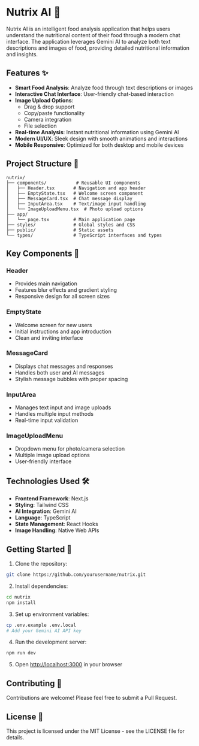# Nutrix AI 🥗

Nutrix AI is an intelligent food analysis application that helps users understand the nutritional content of their food through a modern chat interface. The application leverages Gemini AI to analyze both text descriptions and images of food, providing detailed nutritional information and insights.

## Features ✨

- **Smart Food Analysis**: Analyze food through text descriptions or images
- **Interactive Chat Interface**: User-friendly chat-based interaction
- **Image Upload Options**:
  - Drag & drop support
  - Copy/paste functionality
  - Camera integration
  - File selection
- **Real-time Analysis**: Instant nutritional information using Gemini AI
- **Modern UI/UX**: Sleek design with smooth animations and interactions
- **Mobile Responsive**: Optimized for both desktop and mobile devices

## Project Structure 📁

```
nutrix/
├── components/           # Reusable UI components
│   ├── Header.tsx       # Navigation and app header
│   ├── EmptyState.tsx   # Welcome screen component
│   ├── MessageCard.tsx  # Chat message display
│   ├── InputArea.tsx    # Text/image input handling
│   └── ImageUploadMenu.tsx  # Photo upload options
├── app/
│   └── page.tsx         # Main application page
├── styles/              # Global styles and CSS
├── public/              # Static assets
└── types/               # TypeScript interfaces and types
```

## Key Components 🔧

### Header

- Provides main navigation
- Features blur effects and gradient styling
- Responsive design for all screen sizes

### EmptyState

- Welcome screen for new users
- Initial instructions and app introduction
- Clean and inviting interface

### MessageCard

- Displays chat messages and responses
- Handles both user and AI messages
- Stylish message bubbles with proper spacing

### InputArea

- Manages text input and image uploads
- Handles multiple input methods
- Real-time input validation

### ImageUploadMenu

- Dropdown menu for photo/camera selection
- Multiple image upload options
- User-friendly interface

## Technologies Used 🛠️

- **Frontend Framework**: Next.js
- **Styling**: Tailwind CSS
- **AI Integration**: Gemini AI
- **Language**: TypeScript
- **State Management**: React Hooks
- **Image Handling**: Native Web APIs

## Getting Started 🚀

1. Clone the repository:

```bash
git clone https://github.com/yourusername/nutrix.git
```

2. Install dependencies:

```bash
cd nutrix
npm install
```

3. Set up environment variables:

```bash
cp .env.example .env.local
# Add your Gemini AI API key
```

4. Run the development server:

```bash
npm run dev
```

5. Open [http://localhost:3000](http://localhost:3000) in your browser

## Contributing 🤝

Contributions are welcome! Please feel free to submit a Pull Request.

## License 📝

This project is licensed under the MIT License - see the LICENSE file for details.
